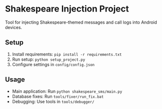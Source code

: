 # Shakespeare Injection Project

Tool for injecting Shakespeare-themed messages and call logs into Android devices.

## Setup
1. Install requirements: `pip install -r requirements.txt`
2. Run setup: `python setup_project.py`
3. Configure settings in `config/config.json`

## Usage
- Main application: Run `python shakespeare_sms/main.py`
- Database fixes: Run `tools/fixer/run_fix.bat`
- Debugging: Use tools in `tools/debugger/`
